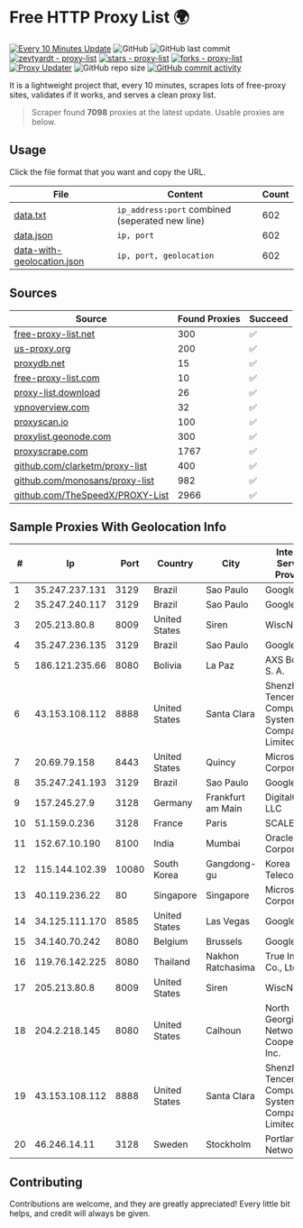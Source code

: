 
# Free HTTP Proxy List 🌍

[![Every 10 Minutes Update](https://github.com/mertguvencli/http-proxy-list/actions/workflows/main.yml/badge.svg?branch=main)](https://github.com/mertguvencli/http-proxy-list/actions/workflows/main.yml)
![GitHub](https://img.shields.io/github/license/mertguvencli/http-proxy-list)
![GitHub last commit](https://img.shields.io/github/last-commit/mertguvencli/http-proxy-list)
[![zevtyardt - proxy-list](https://img.shields.io/static/v1?label=zevtyardt&message=proxy-list&color=blue&logo=github)](https://github.com/zevtyardt/proxy-list "Go to GitHub repo")
[![stars - proxy-list](https://img.shields.io/github/stars/zevtyardt/proxy-list?style=social)](https://github.com/zevtyardt/proxy-list)
[![forks - proxy-list](https://img.shields.io/github/forks/zevtyardt/proxy-list?style=social)](https://github.com/zevtyardt/proxy-list)
[![Proxy Updater](https://github.com/zevtyardt/proxy-list/workflows/Proxy%20Updater/badge.svg)](https://github.com/zevtyardt/proxy-list/actions?query=workflow:"Proxy+Updater")
![GitHub repo size](https://img.shields.io/github/repo-size/zevtyardt/proxy-list)
[![GitHub commit activity](https://img.shields.io/github/commit-activity/m/zevtyardt/proxy-list?logo=commits)](https://github.com/zevtyardt/proxy-list/commits/main)

It is a lightweight project that, every 10 minutes, scrapes lots of free-proxy sites, validates if it works, and serves a clean proxy list.

> Scraper found **7098** proxies at the latest update. Usable proxies are below.

## Usage

Click the file format that you want and copy the URL.

|File|Content|Count|
|----|-------|-----|
|[data.txt](https://raw.githubusercontent.com/mertguvencli/http-proxy-list/main/proxy-list/data.txt)|`ip_address:port` combined (seperated new line)|602|
|[data.json](https://raw.githubusercontent.com/mertguvencli/http-proxy-list/main/proxy-list/data.json)|`ip, port`|602|
|[data-with-geolocation.json](https://raw.githubusercontent.com/mertguvencli/http-proxy-list/main/proxy-list/data-with-geolocation.json)|`ip, port, geolocation`|602|

## Sources

|Source|Found Proxies|Succeed|
|------|-------------|-------|
|[free-proxy-list.net](https://free-proxy-list.net)|300|✅|
|[us-proxy.org](https://www.us-proxy.org)|200|✅|
|[proxydb.net](http://proxydb.net)|15|✅|
|[free-proxy-list.com](https://free-proxy-list.com/?page=&port=&type%5B%5D=http&type%5B%5D=https&up_time=0&search=Search)|10|✅|
|[proxy-list.download](https://www.proxy-list.download/HTTP)|26|✅|
|[vpnoverview.com](https://vpnoverview.com/privacy/anonymous-browsing/free-proxy-servers)|32|✅|
|[proxyscan.io](https://www.proxyscan.io)|100|✅|
|[proxylist.geonode.com](https://proxylist.geonode.com/api/proxy-list?limit=300&page=1&sort_by=lastChecked&sort_type=desc&protocols=http,https)|300|✅|
|[proxyscrape.com](https://api.proxyscrape.com/v2/?request=displayproxies&protocol=http&timeout=10000&country=all&ssl=all&anonymity=all)|1767|✅|
|[github.com/clarketm/proxy-list](https://raw.githubusercontent.com/clarketm/proxy-list/master/proxy-list-raw.txt)|400|✅|
|[github.com/monosans/proxy-list](https://raw.githubusercontent.com/monosans/proxy-list/main/proxies/http.txt)|982|✅|
|[github.com/TheSpeedX/PROXY-List](https://raw.githubusercontent.com/TheSpeedX/PROXY-List/master/http.txt)|2966|✅|


## Sample Proxies With Geolocation Info

|#|Ip|Port|Country|City|Internet Service Provider|
|-|--|----|-------|----|-------------------------|
|1|35.247.237.131|3129|Brazil|Sao Paulo|Google LLC|
|2|35.247.240.117|3129|Brazil|Sao Paulo|Google LLC|
|3|205.213.80.8|8009|United States|Siren|WiscNet|
|4|35.247.236.135|3129|Brazil|Sao Paulo|Google LLC|
|5|186.121.235.66|8080|Bolivia|La Paz|AXS Bolivia S. A.|
|6|43.153.108.112|8888|United States|Santa Clara|Shenzhen Tencent Computer Systems Company Limited|
|7|20.69.79.158|8443|United States|Quincy|Microsoft Corporation|
|8|35.247.241.193|3129|Brazil|Sao Paulo|Google LLC|
|9|157.245.27.9|3128|Germany|Frankfurt am Main|DigitalOcean, LLC|
|10|51.159.0.236|3128|France|Paris|SCALEWAY|
|11|152.67.10.190|8100|India|Mumbai|Oracle Corporation|
|12|115.144.102.39|10080|South Korea|Gangdong-gu|Korea Telecom|
|13|40.119.236.22|80|Singapore|Singapore|Microsoft Corporation|
|14|34.125.111.170|8585|United States|Las Vegas|Google LLC|
|15|34.140.70.242|8080|Belgium|Brussels|Google LLC|
|16|119.76.142.225|8080|Thailand|Nakhon Ratchasima|True Internet Co., Ltd.|
|17|205.213.80.8|8009|United States|Siren|WiscNet|
|18|204.2.218.145|8080|United States|Calhoun|North Georgia Network Cooperative, Inc.|
|19|43.153.108.112|8888|United States|Santa Clara|Shenzhen Tencent Computer Systems Company Limited|
|20|46.246.14.11|3128|Sweden|Stockholm|Portlane Network|



## Contributing

Contributions are welcome, and they are greatly appreciated! Every
little bit helps, and credit will always be given.

